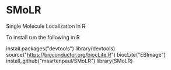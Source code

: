 # SMoLR
Single Molecule Localization in R

To install run the following in R

install.packages("devtools")
library(devtools)
source("https://bioconductor.org/biocLite.R")
biocLite("EBImage")
install_github("maartenpaul/SMoLR")
library(SMoLR)
